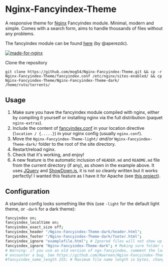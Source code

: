 # Nginx-Fancyindex-Theme
A responsive theme for [Nginx](https://www.nginx.org/) Fancyindex module. Minimal, modern and simple.
Comes with a search form, aims to handle thousands of files without any problems.

The fancyindex module can be found [here](https://github.com/aperezdc/ngx-fancyindex) (by @aperezdc).

[![made-for-nginx](https://img.shields.io/badge/Made%20for-nginx-1f425f.svg)](https://www.nginx.org/)


Clone the repository

    git clone https://github.com/mog54/Nginx-Fancyindex-Theme.git && cp -r Nginx-Fancyindex-Theme/fancyindex.conf /etc/nginx/sites-enabled/ && cp Nginx-Fancyindex-Theme/Nginx-Fancyindex-Theme-dark/ /home/ruto/torrents/


## Usage

1. Make sure you have the fancyindex module compiled with nginx, either by compiling it yourself or installing nginx via the full distribution (paquet `nginx-extras`).
2. Include the content of [fancyindex.conf](fancyindex.conf) in your location directive (`location / {.....}`) in your nginx config (usually `nginx.conf`).
3. Move the `Nginx-Fancyindex-Theme-light/` *and/or* `Nginx-Fancyindex-Theme-dark/` folder to the root of the site directory.
4. Restart/reload nginx.
5. Check that it's working, and enjoy!
6. A new feature is the automatic inclusion of `HEADER.md` and `README.md` file from the current directory (if any), as shown in the example above. It uses [JQuery](https://jquery.com/) and [ShowDown.js](https://github.com/showdownjs/showdown/), it is not so cleanly written but it works perfectly! I wanted this feature as I have it for Apache (see [this project](https://bitbucket.org/lbesson/autoindex-strapdown)).

## Configuration

A standard config looks something like this (use `-light` for the default light theme, or `-dark` for a dark theme):

```bash
fancyindex on;
fancyindex_localtime on;
fancyindex_exact_size off;
fancyindex_header "/Nginx-Fancyindex-Theme-dark/header.html";
fancyindex_footer "/Nginx-Fancyindex-Theme-dark/footer.html";
fancyindex_ignore "examplefile.html"; # Ignored files will not show up in the directory listing, but will still be public. 
fancyindex_ignore "Nginx-Fancyindex-Theme-dark"; # Making sure folder where files are don't show up in the listing. 
# Warning: if you use an old version of ngx-fancyindex, comment the last line if you
# encounter a bug. See https://github.com/Naereen/Nginx-Fancyindex-Theme/issues/10
#fancyindex_name_length 255; # Maximum file name length in bytes, change as you like.
```
